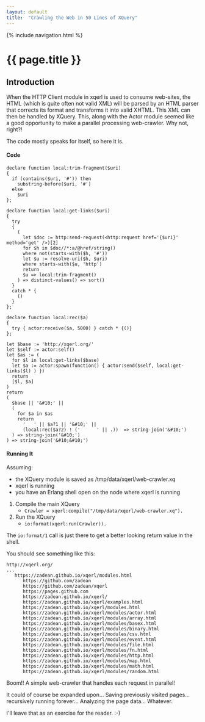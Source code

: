 ```yaml
---
layout: default
title:  "Crawling the Web in 50 Lines of XQuery"
---
```

{% include navigation.html %}

# {{ page.title }}

## Introduction

When the HTTP Client module in xqerl is used to consume web-sites, the HTML (which is 
quite often not valid XML) will be parsed by an HTML parser that corrects its 
format and transforms it into valid XHTML. This XML can then be handled by XQuery. 
This, along with the Actor module seemed like a good opportunity to make a 
parallel processing web-crawler. Why not, right?!

The code mostly speaks for itself, so here it is.

#### Code

```xquery
declare function local:trim-fragment($uri)
{
  if (contains($uri, '#')) then
    substring-before($uri, '#')
  else
    $uri
};

declare function local:get-links($uri)
{
  try
  {
    (
      let $doc := http:send-request(<http:request href='{$uri}' method='get' />)[2] 
      for $h in $doc//*:a/@href/string()
      where not(starts-with($h, '#'))
      let $u := resolve-uri($h, $uri)
      where starts-with($u, 'http')
      return 
      $u => local:trim-fragment()
    ) => distinct-values() => sort()
  }
  catch * {
    ()
  }
};

declare function local:rec($a)
{
  try { actor:receive($a, 5000) } catch * {()}
};

let $base := 'http://xqerl.org/'
let $self := actor:self()
let $as := (
  for $l in local:get-links($base)
  let $a := actor:spawn(function() { actor:send($self, local:get-links($l) ) })
  return
  [$l, $a]
)
return
(
  $base || '&#10;' ||
  (
    for $a in $as
    return
      '   ' || $a?1 || '&#10;' ||
      (local:rec($a?2) ! ('      ' || .))  => string-join('&#10;')
  ) => string-join('&#10;')
) => string-join('&#10;&#10;')
```

#### Running It

Assuming:

* the XQuery module is saved as /tmp/data/xqerl/web-crawler.xq
* xqerl is running
* you have an Erlang shell open on the node where xqerl is running

1. Compile the main XQuery
   * `Crawler = xqerl:compile("/tmp/data/xqerl/web-crawler.xq").`
1. Run the XQuery
   * `io:format(xqerl:run(Crawler)).`

The `io:format/1` call is just there to get a better looking return value 
in the shell.

You should see something like this:

```
http://xqerl.org/
...
   https://zadean.github.io/xqerl/modules.html
      https://github.com/zadean
      https://github.com/zadean/xqerl
      https://pages.github.com
      https://zadean.github.io/xqerl/
      https://zadean.github.io/xqerl/examples.html
      https://zadean.github.io/xqerl/modules.html
      https://zadean.github.io/xqerl/modules/actor.html
      https://zadean.github.io/xqerl/modules/array.html
      https://zadean.github.io/xqerl/modules/basex.html
      https://zadean.github.io/xqerl/modules/binary.html
      https://zadean.github.io/xqerl/modules/csv.html
      https://zadean.github.io/xqerl/modules/event.html
      https://zadean.github.io/xqerl/modules/file.html
      https://zadean.github.io/xqerl/modules/fn.html
      https://zadean.github.io/xqerl/modules/http.html
      https://zadean.github.io/xqerl/modules/map.html
      https://zadean.github.io/xqerl/modules/math.html
      https://zadean.github.io/xqerl/modules/random.html
```

Boom!! A simple web-crawler that handles each request in parallel!

It could of course be expanded upon... Saving previously visited pages... 
recursively running forever... Analyzing the page data... Whatever.

I'll leave that as an exercise for the reader. :-)

